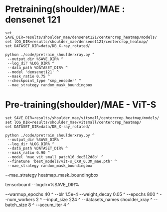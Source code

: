# Pretraining(shoulder)/MAE : densenet 121
```
set SAVE_DIR=results/shoulder_mae/densenet121/centercrop_heatmap/models/
set lOG_DIR=results/shoulder_mae/densenet121/centercrop_heatmap/
set DATASET_DIR=data/DB_X-ray_rotated/

python ./code/pretrain_shoulderxray.py ^
 --output_dir %SAVE_DIR% ^
 --log_dir %LOG_DIR% ^
 --data_path %DATASET_DIR% ^
 --model 'densenet121' ^
 --mask_ratio 0.75 ^
 --checkpoint_type "smp_encoder" ^
 --mae_strategy random_mask_boundingbox
```
# Pre-training(shoulder)/MAE - ViT-S
```
set SAVE_DIR=results/shoulder_mae/vitsmall/centercrop_heatmap/models/
set lOG_DIR=results/shoulder_mae/vitsmall/centercrop_heatmap/
set DATASET_DIR=data/DB_X-ray_rotated/

python ./code/pretrain_shoulderxray.py ^
 --output_dir %SAVE_DIR% ^
 --log_dir %LOG_DIR% ^
 --data_path %DATASET_DIR% ^
 --mask_ratio 0.90 ^
 --model 'mae_vit_small_patch16_dec512d8b' ^
 --finetune 'best_models/vit-s_CXR_0.3M_mae.pth' ^
 --mae_strategy random_mask_boundingbox
```

 --mae_strategy heatmap_mask_boundingbox

tensorboard --logdir=%SAVE_DIR%

 --warmup_epochs 40 ^
 --blr 1.5e-4 --weight_decay 0.05 ^
 --epochs 800 ^
 --num_workers 2 ^
 --input_size 224 ^
 --datasets_names shoulder_xray ^
 --batch_size 8 ^
 --accum_iter 4 ^

